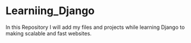# Learniing_Django
In this Repository I will add my files and projects while learning Django to making scalable and fast websites.
